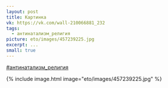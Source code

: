 ```yaml
---
layout: post
title: Картинка
vk: https://vk.com/wall-210066881_232
tags:
  - антинатализм_религия
picture: eto/images/457239225.jpg
excerpt: ...
small: true
---
```

[#антинатализм_религия](poisk.html#антинатализм_религия)

{% include image.html image="eto/images/457239225.jpg" %}